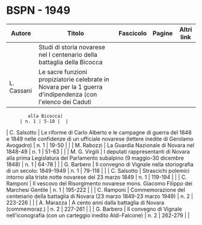 # BSPN - 1949

| Autore     | Titolo                                                                                                      | Fascicolo | Pagine | Altri link |
|------------|-------------------------------------------------------------------------------------------------------------|-----------|--------|------------|
|            | Studi di storia novarese nel I centenario della battaglia della Bicocca                                     |           |        |            |
| L. Cassani | Le sacre funzioni propiziatorie celebrate in Novara per la 1 guerra d'indipendenza (con l'elenco dei Caduti 

            alla Bicocca)
         | n. 1 | 5-18 |  |

| C. Salsotto | Le riforme di Carlo Alberto e le campagne di guerra del 1848 e 1849 nelle confidenze di un ufficiale
novarese (lettere inedite di Gerolamo Avogadro)
| n. 1 | 19-50 | |
| M. Rabozzi | La Guardia Nazionale di Novara nel 1848-49 | n. 1 | 51-63 | |
| M. G. Virgili | I deputati rappresentanti di Novara alla prima Legislatura del Parlamento subalpino (9 maggio-30
dicembre
1848)
| n. 1 | 64-78 | |
| G. Barbero | Il convegno di Vignale nella storiografia di un secolo: 1849-1949 | n. 1 | 79-118 | |
| C. Salsotto | Strascichi polemici intorno alla triste notte novarese del 23 marzo 1849 | n. 1 | 119-194 | |
| C. Ramponi | Il vescovo del Risorgimento novarese mons. Giacomo Filippo dei Marchesi Gentile | n. 1 | 195-222 | |
| C. Ramponi | Commemorazione del centenario della battaglia di Novara (23 marzo 1849-23 marzo 1949) | n. 2 | 223-226 | |
| A. Marazza | A cento anni dalla battaglia di Novara (commemoraz.) | n. 2 | 227-261 | |
| G. Barbero | Il convegno di Vignale nell'iconografia (con un carteggio inedito Aldi-Falcone) | n. 2 | 262-279 | |
